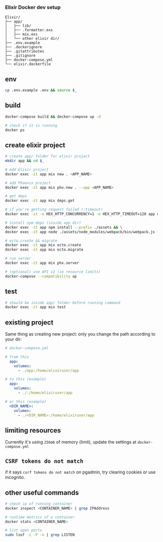 ### Elixir Docker dev setup

```plaintext
Elixir/
├── app/
│   ├── lib/
│   ├── .formatter.exs
│   ├── mix.exs
│   └── other elixir dir/
├── .env.example
├── .dockerignore
├── .gitattributes
├── .gitignore
├── docker-compose.yml
└── elixir.dockerfile
```

## env

```bash
cp .env.example .env && source $_
```

## build

```bash
docker-compose build && docker-compose up -d

# check if it is running
docker ps
```

## create elixir project

```bash
# create app/ folder for elixir project
mkdir app && cd $_

# add Elixir project
docker exec -it app mix new . <APP_NAME>

# add Phoenix project
docker exec -it app mix phx.new . --app <APP_NAME>

# get deps
docker exec -it app mix deps.get

# if you're getting request failed (:timeout)
docker exec -it -e HEX_HTTP_CONCURRENCY=1 -e HEX_HTTP_TIMEOUT=120 app mix deps.get

# install npm deps (inside app dir)
docker exec -it app npm install --prefix ./assets && \
docker exec -it app node ./assets/node_modules/webpack/bin/webpack.js --mode development

# ecto.create && migrate
docker exec -it app mix ecto.create
docker exec -it app mix ecto.migrate

# run server
docker exec -it app mix phx.server

# (optional) use API v2 (ie resource limits)
docker-compose --compatibility up
```

## test

```bash
# should be inside app/ folder before running command
docker exec -it app mix test
```

## existing project

Same thing as creating new project: only you change the path according to your dir:

```yaml
# docker-compose.yml

# from this
  app:
    volumes:
      - ./app:/home/elixiruser/app

# to this (example)
  app:
    volumes:
      - ./:/home/elixiruser/app

# or this (example)
  <DIR_NAME>:
    volumes:
      - ./<DIR_NAME>:/home/elixiruser/app
```

## limiting resources

Currently it's using `256mb` of memory (limit), update the settings at `docker-compose.yml`

## `CSRF tokens do not match`

if it says `csrf tokens do not match` on pgadmin, try clearing cookies or use incognito.

## other useful commands

```bash
# check ip of running container
docker inspect <CONTAINER_NAME> | grep IPAddress

# runtime metrics of a container
docker stats <CONTAINER_NAME>

# list open ports
sudo lsof -i -P -n | grep LISTEN
```
